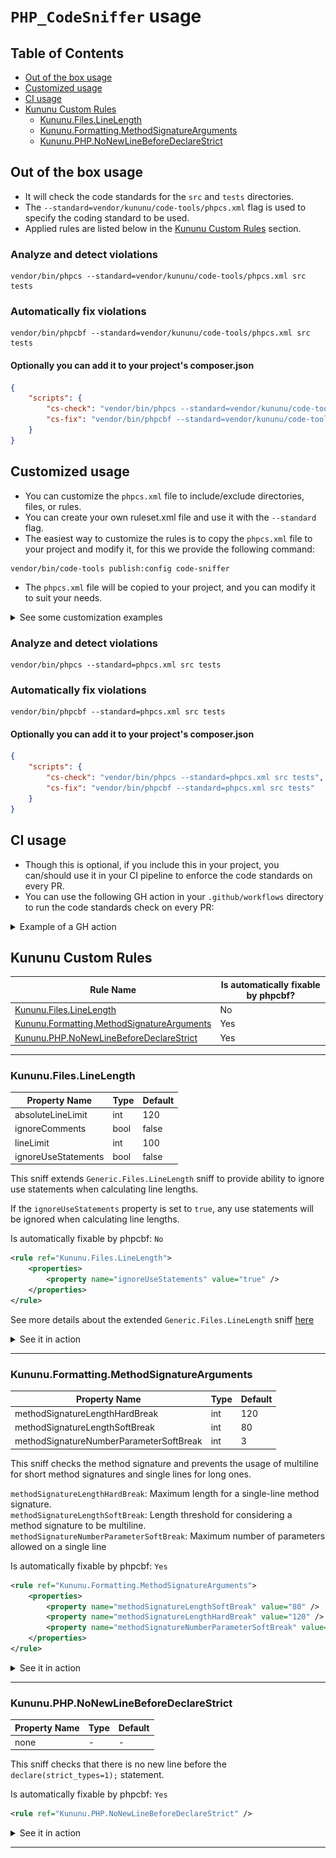 # `PHP_CodeSniffer` usage

## Table of Contents
- [Out of the box usage](#out-of-the-box-usage)
- [Customized usage](#customized-usage)
- [CI usage](#ci-usage)
- [Kununu Custom Rules](#kununu-custom-rules)
  - [Kununu.Files.LineLength](#kununufileslinelength)
  - [Kununu.Formatting.MethodSignatureArguments](#kununuformattingmethodsignaturearguments)
  - [Kununu.PHP.NoNewLineBeforeDeclareStrict](#kununuphpnonewlinebeforedeclarestrict)

## Out of the box usage
- It will check the code standards for the `src` and `tests` directories.
- The `--standard=vendor/kununu/code-tools/phpcs.xml` flag is used to specify the coding standard to be used.
- Applied rules are listed below in the [Kununu Custom Rules](#kununu-custom-rules) section.

### Analyze and detect violations
```console
vendor/bin/phpcs --standard=vendor/kununu/code-tools/phpcs.xml src tests
```

### Automatically fix violations
```console
vendor/bin/phpcbf --standard=vendor/kununu/code-tools/phpcs.xml src tests
```

#### Optionally you can add it to your project's composer.json
```json
{
    "scripts": {
        "cs-check": "vendor/bin/phpcs --standard=vendor/kununu/code-tools/phpcs.xml src tests",
        "cs-fix": "vendor/bin/phpcbf --standard=vendor/kununu/code-tools/phpcs.xml src tests"
    }
}
```

## Customized usage
- You can customize the `phpcs.xml` file to include/exclude directories, files, or rules.
- You can create your own ruleset.xml file and use it with the `--standard` flag.
- The easiest way to customize the rules is to copy the `phpcs.xml` file to your project and modify it, for this we provide the following command:

```console
vendor/bin/code-tools publish:config code-sniffer
```

- The `phpcs.xml` file will be copied to your project, and you can modify it to suit your needs.

<details>
  <summary>See some customization examples</summary>

Example of a customized `phpcs.xml` to include only the `Kununu.PHP.NoNewLineBeforeDeclareStrict` rule:
```xml
<?xml version="1.0"?>
<ruleset name="Custom">
    <config name="installed_paths" value="../../kununu/code-tools"/>

    <arg name="basepath" value="."/>
    <arg name="colors"/>
    <arg name="parallel" value="75"/>
    <arg value="p"/>
    <arg value="n"/>

    <description>Custom coding standard</description>

    <file>src</file>
    <file>tests</file>

    <exclude-pattern>*/tests/.results/*</exclude-pattern>

    <!-- Include only NoNewLineBeforeDeclareStrict sniff -->
    <rule ref="Kununu.PHP.NoNewLineBeforeDeclareStrict"/>
</ruleset>
```

Example of a customized `phpcs.xml` to include all Kununu rules except the `Kununu.Files.LineLength` rule:
```xml
<?xml version="1.0"?>
<ruleset name="code-tools">
    <config name="installed_paths" value="../../kununu/code-tools"/>

    <file>src</file>
    <file>tests</file>

    <arg name="basepath" value="."/>
    <arg name="colors"/>
    <arg name="parallel" value="75"/>
    <arg value="p"/>
    <arg value="n"/>

    <!-- Include all Kununu rules except Kununu.Files.LineLength -->
    <rule ref="Kununu">
        <exclude name="Kununu.Files.LineLength"/>
    </rule>
</ruleset>
```

Example of a customized `phpcs.xml` to include all Kununu rules + rules from other standards:
```xml
<?xml version="1.0"?>
<ruleset name="code-tools">
    <config name="installed_paths" value="../../kununu/code-tools"/>

    <file>src</file>
    <file>tests</file>

    <arg name="basepath" value="."/>
    <arg name="colors"/>
    <arg name="parallel" value="75"/>
    <arg value="p"/>
    <arg value="n"/>

    <!-- Include all Kununu rules -->
    <rule ref="Kununu"/>
    
    <!-- Include PSR12 rules -->
    <rule ref="PSR12"/>
</ruleset>
```

> **Warning!!!**  
> Be careful when including rules, as some rules may conflict with other rules or standards.

</details>

### Analyze and detect violations
```console
vendor/bin/phpcs --standard=phpcs.xml src tests
```

### Automatically fix violations
```console
vendor/bin/phpcbf --standard=phpcs.xml src tests
```

#### Optionally you can add it to your project's composer.json
```json
{
    "scripts": {
        "cs-check": "vendor/bin/phpcs --standard=phpcs.xml src tests",
        "cs-fix": "vendor/bin/phpcbf --standard=phpcs.xml src tests"
    }
}
```

## CI usage
- Though this is optional, if you include this in your project, you can/should use it in your CI pipeline to enforce the code standards on every PR.
- You can use the following GH action in your `.github/workflows` directory to run the code standards check on every PR:

<details>
  <summary>Example of a GH action</summary>

  ```yaml
  name: CI
  on:
    pull_request:

  jobs:
    cs:
      name: cs
      runs-on: ubuntu-latest
      steps:
        - uses: actions/checkout@v4

        - name: Setup PHP
          uses: shivammathur/setup-php@v2
          with:
            php-version: '8.3'
            coverage: none

        - name: Cache Composer dependencies
          uses: actions/cache@v4
          with:
            path: /tmp/composer-cache
            key: ${{ runner.os }}-composer-${{ hashFiles('**/composer.lock') }}
            restore-keys: ${{ runner.os }}-composer

        - name: Install composer dependencies
          uses: php-actions/composer@v6
          with:
            php_version: '8.3'
            version: 2
            args: --optimize-autoloader --no-progress --no-interaction
            ssh_key: ${{ secrets.CLONE_SSH_KEY }}
            ssh_key_pub: ${{ secrets.CLONE_SSH_KEY_PUB }}

        - name: Run code style sniffers
          run: vendor/bin/phpcs --standard=vendor/kununu/code-tools/phpcs.xml #adjust the path to your phpcs.xml file if needed
 ```
</details>

## Kununu Custom Rules

| Rule Name                                                                               | Is automatically fixable by phpcbf? |
|-----------------------------------------------------------------------------------------|-------------------------------------|
| [Kununu.Files.LineLength](#kununufileslinelength)                                       | No                                  |
| [Kununu.Formatting.MethodSignatureArguments](#kununuformattingmethodsignaturearguments) | Yes                                 |
| [Kununu.PHP.NoNewLineBeforeDeclareStrict](#kununuphpnonewlinebeforedeclarestrict)       | Yes                                 |

-----

### Kununu.Files.LineLength

| Property Name       | Type | Default | 
|---------------------|------|---------|
| absoluteLineLimit   | int  | 120     |
| ignoreComments      | bool | false   |
| lineLimit           | int  | 100     |
| ignoreUseStatements | bool | false   |

This sniff extends `Generic.Files.LineLength` sniff to provide ability to ignore use statements when calculating line lengths.

If the `ignoreUseStatements` property is set to `true`, any use statements will be ignored when calculating line lengths.

Is automatically fixable by phpcbf: `No`

```xml
<rule ref="Kununu.Files.LineLength">
    <properties>
        <property name="ignoreUseStatements" value="true" />
    </properties>
</rule>
```

See more details about the extended `Generic.Files.LineLength` sniff [here](https://github.com/PHPCSStandards/PHP_CodeSniffer/wiki/Customisable-Sniff-Properties#genericfileslinelength)

<details>
  <summary>See it in action</summary>

- **phpcs**
- ![kununu/code-tools](/docs/CodeSniffer/screenshots/phpcs-line-length.png)
- **git diff**
- ![kununu/code-tools](/docs/CodeSniffer/screenshots/git-diff-line-length.png)
</details>

-----

### Kununu.Formatting.MethodSignatureArguments

| Property Name                           | Type | Default | 
|-----------------------------------------|------|---------|
| methodSignatureLengthHardBreak          | int  | 120     |
| methodSignatureLengthSoftBreak          | int  | 80      |
| methodSignatureNumberParameterSoftBreak | int  | 3       |

This sniff checks the method signature and  prevents the usage of multiline for short method signatures and single lines for long ones.

`methodSignatureLengthHardBreak`: Maximum length for a single-line method signature.  
`methodSignatureLengthSoftBreak`: Length threshold for considering a method signature to be multiline.  
`methodSignatureNumberParameterSoftBreak`: Maximum number of parameters allowed on a single line

Is automatically fixable by phpcbf: `Yes`

```xml
<rule ref="Kununu.Formatting.MethodSignatureArguments">
    <properties>
        <property name="methodSignatureLengthSoftBreak" value="80" />
        <property name="methodSignatureLengthHardBreak" value="120" />
        <property name="methodSignatureNumberParameterSoftBreak" value="3" />
    </properties>
</rule>
```

<details>
  <summary>See it in action</summary>

- **phpcs**
- ![kununu/code-tools](/docs/CodeSniffer/screenshots/phpcs-MethodSignatureArguments.png)
- **phpcbf**
- ![kununu/code-tools](/docs/CodeSniffer/screenshots/phpcbf-MethodSignatureArguments.png)
- **git diff**
- ![kununu/code-tools](/docs/CodeSniffer/screenshots/git-diff-MethodSignatureArguments.png)
</details>

-----

### Kununu.PHP.NoNewLineBeforeDeclareStrict
| Property Name | Type | Default | 
|---------------|------|---------|
| none          | -    | -       |

This sniff checks that there is no new line before the `declare(strict_types=1);` statement.

Is automatically fixable by phpcbf: `Yes`

```xml
<rule ref="Kununu.PHP.NoNewLineBeforeDeclareStrict" />
```
<details>
  <summary>See it in action</summary>

- **phpcs**
- ![kununu/code-tools](/docs/CodeSniffer/screenshots/cs-check-no-empty-line.png)
- **phpcbf**
- ![kununu/code-tools](/docs/CodeSniffer/screenshots/cs-fix-no-empty-line.png)
- **git diff**
- ![kununu/code-tools](/docs/CodeSniffer/screenshots/git-diff-no-empty-line.png)
</details>


-----